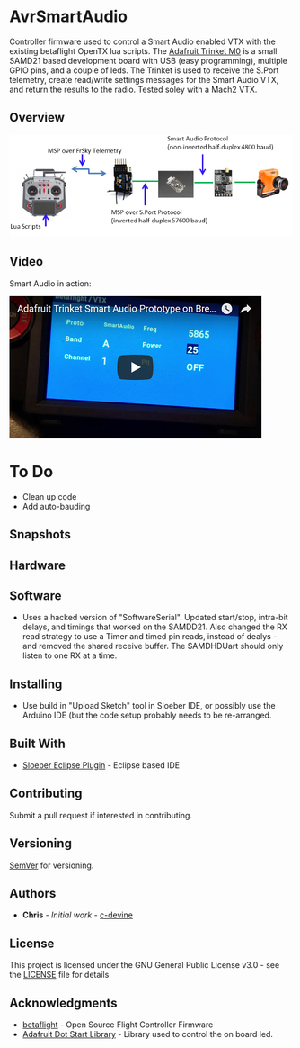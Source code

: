 # AvrSmartAudio

Controller firmware used to control a Smart Audio enabled VTX with the existing betaflight OpenTX lua scripts. The [Adafruit Trinket M0](https://www.adafruit.com/product/3500) is a small SAMD21 based development board with USB (easy programming), multiple GPIO pins, and a couple of leds. The Trinket is used to receive the S.Port telemetry, create read/write settings messages for the Smart Audio VTX, and return the results to the radio. Tested soley with a Mach2 VTX.

## Overview

<img src="https://raw.githubusercontent.com/c-devine/AvrSmartAudio/snapshots/assets/img/overview.png?raw=true">


## Video
Smart Audio in action:

[![Demo](https://raw.githubusercontent.com/c-devine/AvrSmartAudio/snapshots/assets/img/youtube-prototype.png?raw=true)](https://www.youtube.com/watch?v=tcKi-m7yl1k "Adafruit Trinket Smart Audio Prototype on Breadboard")


# To Do
* Clean up code
* Add auto-bauding

## Snapshots


## Hardware


## Software 
* Uses a hacked version of "SoftwareSerial".  Updated start/stop, intra-bit delays, and timings that worked on the SAMDD21. Also changed the RX read strategy to use a Timer and timed pin reads, instead of dealys - and removed the shared receive buffer.  The SAMDHDUart should only listen to one RX at a time.


## Installing
* Use build in "Upload Sketch" tool in Sloeber IDE, or possibly use the Arduino IDE (but the code setup probably needs to be re-arranged. 

## Built With

* [Sloeber Eclipse Plugin](https://github.com/Sloeber/arduino-eclipse-plugin) - Eclipse based IDE

## Contributing

Submit a pull request if interested in contributing.

## Versioning

[SemVer](http://semver.org/) for versioning.

## Authors

* **Chris** - *Initial work* - [c-devine](https://github.com/c-devine)


## License

This project is licensed under the GNU General Public License v3.0 - see the [LICENSE](LICENSE) file for details

## Acknowledgments

* [betaflight](https://github.com/betaflight/betaflight) - Open Source Flight Controller Firmware
* [Adafruit Dot Start Library](https://github.com/adafruit/Adafruit_DotStar) - Library used to control the on board led.

